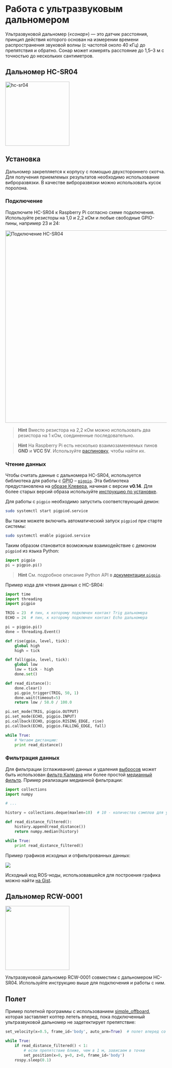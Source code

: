 # Работа с ультразвуковым дальномером

Ультразвуковой дальномер (*«сонар»*) — это датчик расстояния, принцип действия которого основан на измерении времени распространения звуковой волны (с частотой около 40 кГц) до препятствия и обратно. Сонар может измерять расстояние до 1,5–3 м с точностью до нескольких сантиметров.

## Дальномер HC-SR04

<img src="../assets/hc-sr04.jpg" alt="hc-sr04" width=200>

## Установка

Дальномер закрепляется к корпусу с помощью двухстороннего скотча. Для получения приемлемых результатов необходимо использование виброразвязки. В качестве виброразвязки можно использовать кусок поролона.

### Подключение

Подключите HC-SR04 к Raspberry Pi согласно схеме подключения. Используйте резисторы на 1,0 и 2,2 кОм и любые свободные GPIO-пины, например 23 и 24:

<img src="../assets/raspberry-hc-sr04.png" alt="Подключение HC-SR04" height=600>

> **Hint** Вместо резистора на 2,2 кОм можно использовать два резистора на 1 кОм, соединенные последовательно.

<!-- -->

> **Hint** На Raspberry Pi есть несколько взаимозаменяемых пинов **GND** и **VCC 5V**. Используйте [распиновку](https://pinout.xyz), чтобы найти их.

### Чтение данных

Чтобы считать данные с дальномера HC-SR04, используется библиотека для работы с <abbr title="General-Purpose Input/Output – пины ввода/вывода общего назначения">GPIO</abbr> – [`pigpio`](http://abyz.me.uk/rpi/pigpio/index.html). Эта библиотека предустановлена на [образе Клевера](image.md), начиная с версии **v0.14**. Для более старых версий образа используйте [инструкцию по установке](http://abyz.me.uk/rpi/pigpio/download.html).

Для работы с `pigpio` необходимо запустить соответствующий демон:

```bash
sudo systemctl start pigpiod.service
```

Вы также можете включить автоматический запуск `pigpiod` при старте системы:

```bash
sudo systemctl enable pigpiod.service
```

Таким образом становится возможным взаимодействие с демоном `pigpiod` из языка Python:

```python
import pigpio
pi = pigpio.pi()
```

> **Hint** См. подробное описание Python API в [документации `pigpio`](http://abyz.me.uk/rpi/pigpio/python.html).

Пример кода для чтения данных с HC-SR04:

```python
import time
import threading
import pigpio

TRIG = 23  # пин, к которому подключен контакт Trig дальномера
ECHO = 24  # пин, к которому подключен контакт Echo дальномера

pi = pigpio.pi()
done = threading.Event()

def rise(gpio, level, tick):
    global high
    high = tick

def fall(gpio, level, tick):
    global low
    low = tick - high
    done.set()

def read_distance():
    done.clear()
    pi.gpio_trigger(TRIG, 50, 1)
    done.wait(timeout=5)
    return low / 58.0 / 100.0

pi.set_mode(TRIG, pigpio.OUTPUT)
pi.set_mode(ECHO, pigpio.INPUT)
pi.callback(ECHO, pigpio.RISING_EDGE, rise)
pi.callback(ECHO, pigpio.FALLING_EDGE, fall)

while True:
    # Читаем дистанцию:
    print read_distance()

```

### Фильтрация данных

Для фильтрации (сглаживания) данных и удаления [выбросов](https://ru.wikipedia.org/wiki/Выброс_%28статистика%29) может быть использован [фильтр Калмана](https://ru.wikipedia.org/wiki/Фильтр_Калмана) или более простой [медианный фильтр](https://ru.wikipedia.org/wiki/Медианный_фильтр). Пример реализации медианной фильтрации:

```python
import collections
import numpy

# ...

history = collections.deque(maxlen=10)  # 10 - количество сэмплов для усреднения

def read_distance_filtered():
    history.append(read_distance())
    return numpy.median(history)

while True:
    print read_distance_filtered()
```

Пример графиков исходных и отфильтрованных данных:

<img src="../assets/sonar-filtered.png">

Исходный код ROS-ноды, использовавшейся для построения графика можно найти [на Gist](https://gist.github.com/okalachev/feb2d7235f5c9636802c3cda43add253).

## Дальномер RCW-0001

<img src="../assets/rcw-0001.jpg" width=200>

Ультразвуковой дальномер RCW-0001 совместим с дальномером HC-SR04. Используйте инструкцию выше для подключения и работы с ним.

## Полет

Пример полетной программы с использованием [simple_offboard](simple_offboard.md), которая заставляет коптер лететь вперед, пока подключенный ультразвуковой дальномер не задетектирует препятствие:

```python
set_velocity(x=0.5, frame_id='body', auto_arm=True)  # полет вперед со скоростью 0.5 мс

while True:
    if read_distance_filtered() < 1:
        # если препятствие ближе, чем в 1 м, зависаем в точке
        set_position(x=0, y=0, z=0, frame_id='body')
    rospy.sleep(0.1)
```
